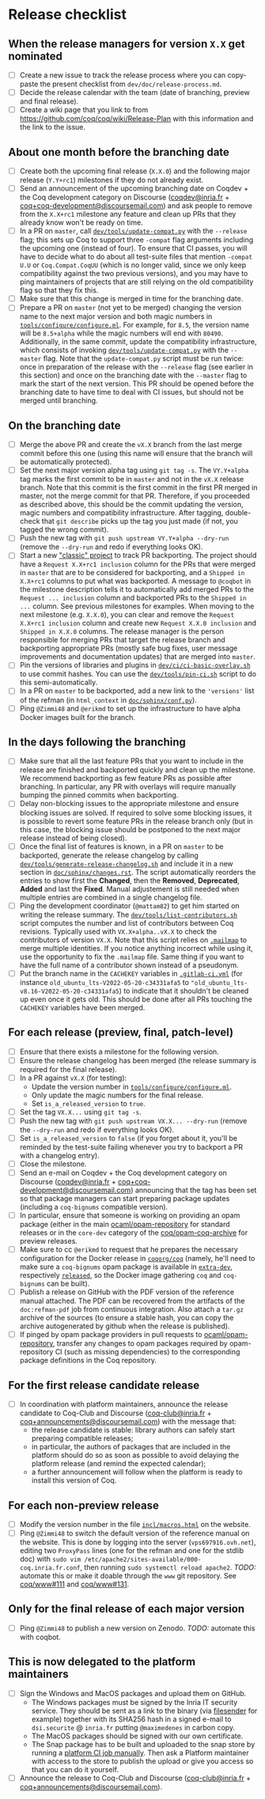 # Release checklist #

## When the release managers for version `X.X` get nominated ##

- [ ] Create a new issue to track the release process where you can copy-paste the present checklist from `dev/doc/release-process.md`.
- [ ] Decide the release calendar with the team (date of branching, preview and final release).
- [ ] Create a wiki page that you link to from https://github.com/coq/coq/wiki/Release-Plan with this information and the link to the issue.

## About one month before the branching date ##

- [ ] Create both the upcoming final release (`X.X.0`) and the following major release (`Y.Y+rc1`) milestones if they do not already exist.
- [ ] Send an announcement of the upcoming branching date on Coqdev + the Coq development category on Discourse (coqdev@inria.fr + coq+coq-development@discoursemail.com) and ask people to remove from the `X.X+rc1` milestone any feature and clean up PRs that they already know won't be ready on time.
- [ ] In a PR on `master`, call [`dev/tools/update-compat.py`](../tools/update-compat.py) with the `--release` flag; this sets up Coq to support three `-compat` flag arguments including the upcoming one (instead of four).  To ensure that CI passes, you will have to decide what to do about all test-suite files that mention `-compat U.U` or `Coq.Compat.CoqUU` (which is no longer valid, since we only keep compatibility against the two previous versions), and you may have to ping maintainers of projects that are still relying on the old compatibility flag so that they fix this.
- [ ] Make sure that this change is merged in time for the branching date.
- [ ] Prepare a PR on `master` (not yet to be merged) changing the version name to the next major version and both magic numbers in [`tools/configure/configure.ml`](../../tools/configure/configure.ml). For example, for `8.5`, the version name will be `8.5+alpha` while the magic numbers will end with `80490`.
  Additionally, in the same commit, update the compatibility infrastructure, which consists of invoking [`dev/tools/update-compat.py`](../tools/update-compat.py) with the `--master` flag.
  Note that the `update-compat.py` script must be run twice: once in preparation of the release with the `--release` flag (see earlier in this section) and once on the branching date with the `--master` flag to mark the start of the next version.
  This PR should be opened before the branching date to have time to deal with CI issues, but should not be merged until branching.

## On the branching date ##

- [ ] Merge the above PR and create the `vX.X` branch from the last merge commit before this one (using this name will ensure that the branch will be automatically protected).
- [ ] Set the next major version alpha tag using `git tag -s`.  The `VY.Y+alpha` tag marks the first commit to be in `master` and not in the `vX.X` release branch. Note that this commit is the first commit in the first PR merged in master, not the merge commit for that PR. Therefore, if you proceeded as described above, this should be the commit updating the version, magic numbers and compatibility infrastructure.  After tagging, double-check that `git describe` picks up the tag you just made (if not, you tagged the wrong commit).
- [ ] Push the new tag with `git push upstream VY.Y+alpha --dry-run` (remove the `--dry-run` and redo if everything looks OK).
- [ ] Start a new ["classic" project](https://github.com/coq/coq/projects?type=classic) to track PR backporting. The project should have a `Request X.X+rc1 inclusion` column for the PRs that were merged in `master` that are to be considered for backporting, and a `Shipped in X.X+rc1` columns to put what was backported. A message to `@coqbot` in the milestone description tells it to automatically add merged PRs to the `Request ... inclusion` column and backported PRs to the `Shipped in ...` column. See previous milestones for examples. When moving to the next milestone (e.g. `X.X.0`), you can clear and remove the `Request X.X+rc1 inclusion` column and create new `Request X.X.0 inclusion` and `Shipped in X.X.0` columns.
  The release manager is the person responsible for merging PRs that target the release branch and backporting appropriate PRs (mostly safe bug fixes, user message improvements and documentation updates) that are merged into `master`.
- [ ] Pin the versions of libraries and plugins in [`dev/ci/ci-basic-overlay.sh`](../ci/ci-basic-overlay.sh) to use commit hashes. You can use the [`dev/tools/pin-ci.sh`](../tools/pin-ci.sh) script to do this semi-automatically.
- [ ] In a PR on `master` to be backported, add a new link to the `'versions'` list of the refman (in `html_context` in [`doc/sphinx/conf.py`](../../doc/sphinx/conf.py)).
- [ ] Ping `@Zimmi48` and `@erikmd` to set up the infrastructure to have alpha Docker images built for the branch.

## In the days following the branching ##

- [ ] Make sure that all the last feature PRs that you want to include in the release are finished and backported quickly and clean up the milestone.  We recommend backporting as few feature PRs as possible after branching.  In particular, any PR with overlays will require manually bumping the pinned commits when backporting.
- [ ] Delay non-blocking issues to the appropriate milestone and ensure blocking issues are solved. If required to solve some blocking issues, it is possible to revert some feature PRs in the release branch only (but in this case, the blocking issue should be postponed to the next major release instead of being closed).
- [ ] Once the final list of features is known, in a PR on `master` to be backported, generate the release changelog by calling [`dev/tools/generate-release-changelog.sh`](../tools/generate-release-changelog.sh) and include it in a new section in [`doc/sphinx/changes.rst`](../../doc/sphinx/changes.rst).
  The script automatically reorders the entries to show first the **Changed**, then the **Removed**, **Deprecated**, **Added** and last the **Fixed**. Manual adjustement is still needed when multiple entries are combined in a single changelog file.
- [ ] Ping the development coordinator (`@mattam82`) to get him started on writing the release summary.
  The [`dev/tools/list-contributors.sh`](../tools/list-contributors.sh) script computes the number and list of contributors between Coq revisions. Typically used with `VX.X+alpha..vX.X` to check the contributors of version `VX.X`.
  Note that this script relies on [`.mailmap`](../../.mailmap) to merge multiple identities.  If you notice anything incorrect while using it, use the opportunity to fix the `.mailmap` file.  Same thing if you want to have the full name of a contributor shown instead of a pseudonym.
- [ ] Put the branch name in the `CACHEKEY` variables in [`.gitlab-ci.yml`](../../.gitlab-ci.yml) (for instance ``old_ubuntu_lts-V2022-05-20-c34331afa5`` to ``"old_ubuntu_lts-v8.16-V2022-05-20-c34331afa5``) to indicate that it shouldn't be cleaned up even once it gets old. This should be done after all PRs touching the `CACHEKEY` variables have been merged.

## For each release (preview, final, patch-level) ##

- [ ] Ensure that there exists a milestone for the following version.
- [ ] Ensure the release changelog has been merged (the release summary is required for the final release).
- [ ] In a PR against `vX.X` (for testing):
  - Update the version number in [`tools/configure/configure.ml`](../../tools/configure/configure.ml).
  - Only update the magic numbers for the final release.
  - Set `is_a_released_version` to `true`.
- [ ] Set the tag `VX.X...` using `git tag -s`.
- [ ] Push the new tag with `git push upstream VX.X... --dry-run` (remove the `--dry-run` and redo if everything looks OK).
- [ ] Set `is_a_released_version` to `false` (if you forget about it, you'll be reminded by the test-suite failing whenever you try to backport a PR with a changelog entry).
- [ ] Close the milestone.
- [ ] Send an e-mail on Coqdev + the Coq development category on Discourse (coqdev@inria.fr + coq+coq-development@discoursemail.com) announcing that the tag has been set so that package managers can start preparing package updates (including a `coq-bignums` compatible version).
- [ ] In particular, ensure that someone is working on providing an opam package (either in the main [ocaml/opam-repository](https://github.com/ocaml/opam-repository) for standard releases or in the `core-dev` category of the [coq/opam-coq-archive](https://github.com/coq/opam-coq-archive) for preview releases.
- [ ] Make sure to cc `@erikmd` to request that he prepares the necessary configuration for the Docker release in [`coqorg/coq`](https://hub.docker.com/r/coqorg/coq) (namely, he'll need to make sure a `coq-bignums` opam package is available in [`extra-dev`](https://github.com/coq/opam-coq-archive/tree/master/extra-dev), respectively
  [`released`](https://github.com/coq/opam-coq-archive/tree/master/released), so the Docker image gathering `coq` and `coq-bignums` can be built).
- [ ] Publish a release on GitHub with the PDF version of the reference manual attached. The PDF can be recovered from the artifacts of the `doc:refman-pdf` job from continuous integration. Also attach a `tar.gz` archive of the sources (to ensure a stable hash, you can copy the archive autogenerated by github when the release is published).
- [ ] If pinged by opam package providers in pull requests to [ocaml/opam-repository](https://github.com/ocaml/opam-repository), transfer any changes to opam packages required by opam-repository CI (such as missing dependencies) to the corresponding package definitions in the Coq repository.

## For the first release candidate release ##

- [ ] In coordination with platform maintainers, announce the release candidate to Coq-Club and Discourse (coq-club@inria.fr + coq+announcements@discoursemail.com) with the message that:
  - the release candidate is stable: library authors can safely start preparing compatible releases;
  - in particular, the authors of packages that are included in the platform should do so as soon as possible to avoid delaying the platform release (and remind the expected calendar);
  - a further announcement will follow when the platform is ready to install this version of Coq.

## For each non-preview release ##

- [ ] Modify the version number in the file [`incl/macros.html`](https://github.com/coq/www/blob/master/incl/macros.html) on the website.
- [ ] Ping `@Zimmi48` to switch the default version of the reference manual on the website.
  This is done by logging into the server (`vps697916.ovh.net`), editing two `ProxyPass` lines (one for the refman and one for the stdlib doc) with `sudo vim /etc/apache2/sites-available/000-coq.inria.fr.conf`, then running `sudo systemctl reload apache2`.
  *TODO:* automate this or make it doable through the `www` git repository. See [coq/www#111](https://github.com/coq/www/issues/111) and [coq/www#131](https://github.com/coq/www/issues/131).

## Only for the final release of each major version ##

- [ ] Ping `@Zimmi48` to publish a new version on Zenodo.
  *TODO:* automate this with coqbot.

## This is now delegated to the platform maintainers ##

- [ ] Sign the Windows and MacOS packages and upload them on GitHub.
  + The Windows packages must be signed by the Inria IT security service. They should be sent as a link to the binary (via [filesender](https://filesender.renater.fr) for example) together with its SHA256 hash in a signed e-mail to `dsi.securite` @ `inria.fr` putting `@maximedenes` in carbon copy.
  + The MacOS packages should be signed with our own certificate.
  + The Snap package has to be built and uploaded to the snap store by running a [platform CI job manually](https://github.com/coq/platform/tree/2021.02/linux/snap/github_actions).
    Then ask a Platform maintainer with access to the store to publish the upload or give you access so that you can do it yourself.
- [ ] Announce the release to Coq-Club and Discourse (coq-club@inria.fr + coq+announcements@discoursemail.com).

